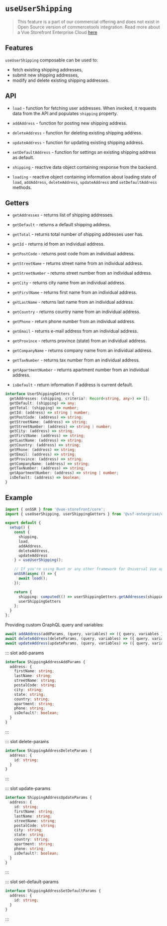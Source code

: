 # `useUserShipping` <Badge text="Enterprise" type="info" />

> This feature is a part of our commercial offering and does not exist in Open Source version of commercetools integration. Read more about a Vue Storefront Enterprise Cloud [here](https://www.vuestorefront.io/cloud)

## Features

`useUserShipping` composable can be used to:

* fetch existing shipping addresses,
* submit new shipping addresses,
* modify and delete existing shipping addresses.

## API

- `load` - function for fetching user addresses. When invoked, it requests data from the API and populates `shipping` property.

- `addAddress` - function for posting new shipping address.

<Content slot-key="add-params" />

- `deleteAddress` - function for deleting existing shipping address.

<Content slot-key="delete-params" />

- `updateAddress` - function for updating existing shipping address.

<Content slot-key="update-params" />

- `setDefaultAddress` - function for settings an existing shipping address as default.

<Content slot-key="set-default-params" />

- `shipping` - reactive data object containing response from the backend.

- `loading` - reactive object containing information about loading state of `load`, `addAddress`, `deleteAddress`, `updateAddress` and `setDefaultAddress` methods.

## Getters

- `getAddresses` - returns list of shipping addresses.

- `getDefault` - returns a default shipping address.

- `getTotal` - returns total number of shipping addresses user has.

- `getId` - returns id from an individual address.

- `getPostCode` - returns post code from an individual address.

- `getStreetName` - returns street name from an individual address.

- `getStreetNumber` - returns street number from an individual address.

- `getCity` - returns city name from an individual address.

- `getFirstName` - returns first name from an individual address.

- `getLastName` - returns last name from an individual address.

- `getCountry` - returns country name from an individual address.

- `getPhone` - return phone number from an individual address.

- `getEmail` - returns e-mail address from an individual address.

- `getProvince` - returns province (state) from an individual address.

- `getCompanyName` - returns company name from an individual address.

- `getTaxNumber` - returns tax number from an individual address.

- `getApartmentNumber` - returns apartment number from an individual address.

- `isDefault` - return information if address is current default.

```typescript
interface UserShippingGetters {
  getAddresses: (shipping, criteria?: Record<string, any>) => [];
  getDefault: (shipping) => any;
  getTotal: (shipping) => number;
  getId: (address) => string | number;
  getPostCode: (address) => string;
  getStreetName: (address) => string;
  getStreetNumber: (address) => string | number;
  getCity: (address) => string;
  getFirstName: (address) => string;
  getLastName: (address) => string;
  getCountry: (address) => string;
  getPhone: (address) => string;
  getEmail: (address) => string;
  getProvince: (address) => string;
  getCompanyName: (address) => string;
  getTaxNumber: (address) => string;
  getApartmentNumber: (address) => string | number;
  isDefault: (address) => boolean;
}
```

## Example

```typescript
import { onSSR } from '@vue-storefront/core';
import { useUserShipping, userShippingGetters } from '@vsf-enterprise/ct-shipping';

export default {
  setup() {
    const {
      shipping,
      load,
      addAddress,
      deleteAddress,
      updateAddress
    } = useUserShipping();

    // If you're using Nuxt or any other framework for Universal Vue apps
    onSSR(async () => {
      await load();
    });

    return {
      shipping: computed(() => userShippingGetters.getAddresses(shipping.value)),
      userShippingGetters
    };
  }
};
```

Providing custom GraphQL query and variables:

```typescript
await addAddress(addParams, (query, variables) => ({ query, variables }));
await deleteAddress(deleteParams, (query, variables) => ({ query, variables }));
await updateAddress(updateParams, (query, variables) => ({ query, variables }));
```

<!---------------------------------------------------- SLOTS ---------------------------------------------------->

<!---------------------- SLOT: add-params ---------------------->
::: slot add-params

```typescript
interface ShippingAddressAddParams {
  address: {
    firstName: string;
    lastName: string;
    streetName: string;
    postalCode: string;
    city: string;
    state: string;
    country: string;
    apartment: string;
    phone: string;
    isDefault?: boolean;
  }
}
```

:::

<!---------------------- SLOT: delete-params ---------------------->
::: slot delete-params

```typescript
interface ShippingAddressDeleteParams {
  address: {
    id: string;
  }
}
```

:::

<!---------------------- SLOT: update-params ---------------------->
::: slot update-params

```typescript
interface ShippingAddressUpdateParams {
  address: {
    id: string;
    firstName: string;
    lastName: string;
    streetName: string;
    postalCode: string;
    city: string;
    state: string;
    country: string;
    apartment: string;
    phone: string;
    isDefault?: boolean;
  }
}
```

:::

<!---------------------- SLOT: set-default-params ---------------------->
::: slot set-default-params

```typescript
interface ShippingAddressSetDefaultParams {
  address: {
    id: string;
  }
}
```

:::
